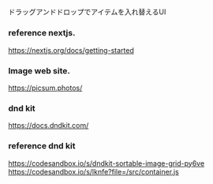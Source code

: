 ##
ドラッグアンドドロップでアイテムを入れ替えるUI

### reference nextjs.
https://nextjs.org/docs/getting-started

### Image web site.
https://picsum.photos/

### dnd kit
https://docs.dndkit.com/

### reference dnd kit
https://codesandbox.io/s/dndkit-sortable-image-grid-py6ve
https://codesandbox.io/s/lknfe?file=/src/container.js




